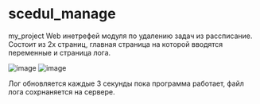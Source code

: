 # scedul_manage
my_project
Web инетрефей модуля по удалению задач из рассписание.
Состоит из 2х страниц, главная страница на которой вводятся переменные и страница лога.

![image](https://user-images.githubusercontent.com/107686063/175475898-b195b4fc-aa3f-443a-8a24-ee548f0b5cf6.png)
![image](https://user-images.githubusercontent.com/107686063/175476082-b7560477-4b90-43f9-82b1-d2d011a478c1.png)

Лог обновляется каждые 3 секунды пока программа работает, файл лога сохрнаняется на сервере.
